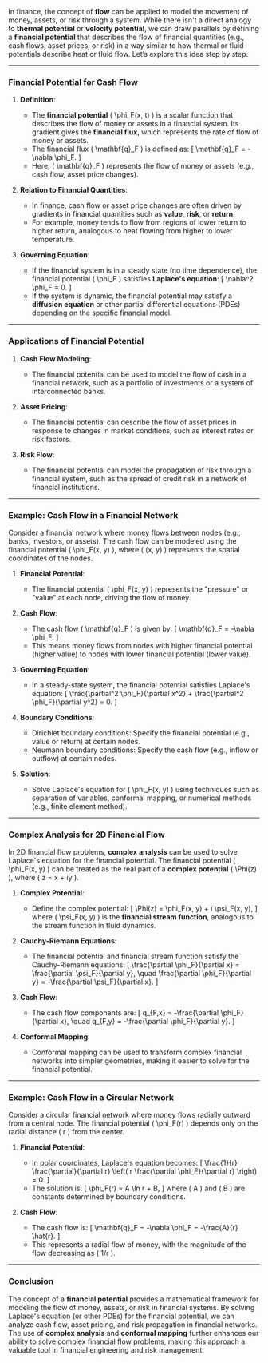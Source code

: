 In finance, the concept of **flow** can be applied to model the movement of money, assets, or risk through a system. While there isn't a direct analogy to **thermal potential** or **velocity potential**, we can draw parallels by defining a **financial potential** that describes the flow of financial quantities (e.g., cash flows, asset prices, or risk) in a way similar to how thermal or fluid potentials describe heat or fluid flow. Let’s explore this idea step by step.

---

### **Financial Potential for Cash Flow**
1. **Definition**:
   - The **financial potential** \( \phi_F(x, t) \) is a scalar function that describes the flow of money or assets in a financial system. Its gradient gives the **financial flux**, which represents the rate of flow of money or assets.
   - The financial flux \( \mathbf{q}_F \) is defined as:
     \[
     \mathbf{q}_F = -\nabla \phi_F.
     \]
   - Here, \( \mathbf{q}_F \) represents the flow of money or assets (e.g., cash flow, asset price changes).

2. **Relation to Financial Quantities**:
   - In finance, cash flow or asset price changes are often driven by gradients in financial quantities such as **value**, **risk**, or **return**.
   - For example, money tends to flow from regions of lower return to higher return, analogous to heat flowing from higher to lower temperature.

3. **Governing Equation**:
   - If the financial system is in a steady state (no time dependence), the financial potential \( \phi_F \) satisfies **Laplace's equation**:
     \[
     \nabla^2 \phi_F = 0.
     \]
   - If the system is dynamic, the financial potential may satisfy a **diffusion equation** or other partial differential equations (PDEs) depending on the specific financial model.

---

### **Applications of Financial Potential**
1. **Cash Flow Modeling**:
   - The financial potential can be used to model the flow of cash in a financial network, such as a portfolio of investments or a system of interconnected banks.

2. **Asset Pricing**:
   - The financial potential can describe the flow of asset prices in response to changes in market conditions, such as interest rates or risk factors.

3. **Risk Flow**:
   - The financial potential can model the propagation of risk through a financial system, such as the spread of credit risk in a network of financial institutions.

---

### **Example: Cash Flow in a Financial Network**
Consider a financial network where money flows between nodes (e.g., banks, investors, or assets). The cash flow can be modeled using the financial potential \( \phi_F(x, y) \), where \( (x, y) \) represents the spatial coordinates of the nodes.

1. **Financial Potential**:
   - The financial potential \( \phi_F(x, y) \) represents the "pressure" or "value" at each node, driving the flow of money.

2. **Cash Flow**:
   - The cash flow \( \mathbf{q}_F \) is given by:
     \[
     \mathbf{q}_F = -\nabla \phi_F.
     \]
   - This means money flows from nodes with higher financial potential (higher value) to nodes with lower financial potential (lower value).

3. **Governing Equation**:
   - In a steady-state system, the financial potential satisfies Laplace's equation:
     \[
     \frac{\partial^2 \phi_F}{\partial x^2} + \frac{\partial^2 \phi_F}{\partial y^2} = 0.
     \]

4. **Boundary Conditions**:
   - Dirichlet boundary conditions: Specify the financial potential (e.g., value or return) at certain nodes.
   - Neumann boundary conditions: Specify the cash flow (e.g., inflow or outflow) at certain nodes.

5. **Solution**:
   - Solve Laplace's equation for \( \phi_F(x, y) \) using techniques such as separation of variables, conformal mapping, or numerical methods (e.g., finite element method).

---

### **Complex Analysis for 2D Financial Flow**
In 2D financial flow problems, **complex analysis** can be used to solve Laplace's equation for the financial potential. The financial potential \( \phi_F(x, y) \) can be treated as the real part of a **complex potential** \( \Phi(z) \), where \( z = x + iy \).

1. **Complex Potential**:
   - Define the complex potential:
     \[
     \Phi(z) = \phi_F(x, y) + i \psi_F(x, y),
     \]
     where \( \psi_F(x, y) \) is the **financial stream function**, analogous to the stream function in fluid dynamics.

2. **Cauchy-Riemann Equations**:
   - The financial potential and financial stream function satisfy the Cauchy-Riemann equations:
     \[
     \frac{\partial \phi_F}{\partial x} = \frac{\partial \psi_F}{\partial y}, \quad \frac{\partial \phi_F}{\partial y} = -\frac{\partial \psi_F}{\partial x}.
     \]

3. **Cash Flow**:
   - The cash flow components are:
     \[
     q_{F,x} = -\frac{\partial \phi_F}{\partial x}, \quad q_{F,y} = -\frac{\partial \phi_F}{\partial y}.
     \]

4. **Conformal Mapping**:
   - Conformal mapping can be used to transform complex financial networks into simpler geometries, making it easier to solve for the financial potential.

---

### **Example: Cash Flow in a Circular Network**
Consider a circular financial network where money flows radially outward from a central node. The financial potential \( \phi_F(r) \) depends only on the radial distance \( r \) from the center.

1. **Financial Potential**:
   - In polar coordinates, Laplace's equation becomes:
     \[
     \frac{1}{r} \frac{\partial}{\partial r} \left( r \frac{\partial \phi_F}{\partial r} \right) = 0.
     \]
   - The solution is:
     \[
     \phi_F(r) = A \ln r + B,
     \]
     where \( A \) and \( B \) are constants determined by boundary conditions.

2. **Cash Flow**:
   - The cash flow is:
     \[
     \mathbf{q}_F = -\nabla \phi_F = -\frac{A}{r} \hat{r}.
     \]
   - This represents a radial flow of money, with the magnitude of the flow decreasing as \( 1/r \).

---

### **Conclusion**
The concept of a **financial potential** provides a mathematical framework for modeling the flow of money, assets, or risk in financial systems. By solving Laplace's equation (or other PDEs) for the financial potential, we can analyze cash flow, asset pricing, and risk propagation in financial networks. The use of **complex analysis** and **conformal mapping** further enhances our ability to solve complex financial flow problems, making this approach a valuable tool in financial engineering and risk management.

